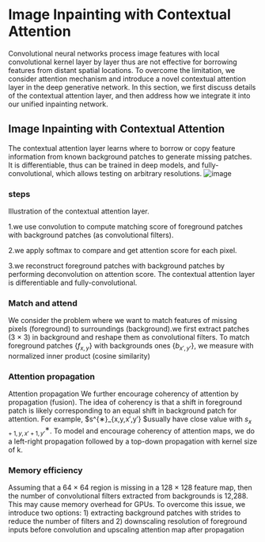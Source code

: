 # Image Inpainting with Contextual Attention
Convolutional neural networks process image features with local convolutional kernel layer by layer thus are not effective for borrowing features from distant spatial locations. To overcome the limitation, we consider attention
mechanism and introduce a novel contextual attention layer in the deep generative network. In this section, we first discuss details of the contextual attention layer, and then address how we integrate it into our unified inpainting network.
## Image Inpainting with Contextual Attention
The contextual attention layer learns where to borrow or copy feature information from known background patches to generate missing patches. It is differentiable, thus can be trained in deep models, and fully-convolutional, which allows testing on arbitrary resolutions.
![image](https://github.com/SherryCal/related-work-summary-and-tricks/blob/master/explanation%20papers%20with%20codings/Generative%20Image%20Inpainting%20with%20contextual%20attention/contextual%20attention%20structure.png)
### steps 
Illustration of the contextual attention layer.

1.we use convolution to compute matching score of foreground patches with background patches (as convolutional filters). 

2.we apply softmax to compare and get attention score for each pixel. 

3.we reconstruct foreground patches with background patches by performing deconvolution on attention score. The contextual attention layer is differentiable and fully-convolutional.
### Match and attend
We consider the problem where we want to match features of missing pixels (foreground) to surroundings (background).we first
extract patches (3 × 3) in background and reshape them as convolutional filters. To match foreground patches {$f_{x,y}$}
with backgrounds ones {$b_{x′,y′}$}, we measure with normalized inner product (cosine similarity)
### Attention propagation
Attention propagation We further encourage coherency
of attention by propagation (fusion). The idea of coherency
is that a shift in foreground patch is likely corresponding to
an equal shift in background patch for attention. For example, $s^{∗}_{x,y,x′,y′}  $usually have close value with $s^{∗}_{x+1,y,x′+1,y′ }$.
To model and encourage coherency of attention maps, we
do a left-right propagation followed by a top-down propagation with kernel size of k.
### Memory efficiency
Assuming that a 64 × 64 region is missing in a 128 × 128 feature map, then the number of convolutional filters extracted from backgrounds is 12,288. This may cause memory overhead for GPUs. To overcome this issue, we introduce two options: 1) extracting background patches with strides to reduce the number of filters and 2) downscaling resolution of foreground inputs before convolution and upscaling attention map after propagation
